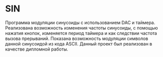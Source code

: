 # SIN
Программа модуляции синусоиды с использованием DAC и таймера.
Реализована  возможность изменения частоты синусоиды, с помощью нажатия кнопок, изменяется период таймера и как следствии частота вызова прерываний.
Показана возможность модуляции символов данной синусоидой из кода ASCII.
Данный проект был реализован в качестве дипломной работы. 
